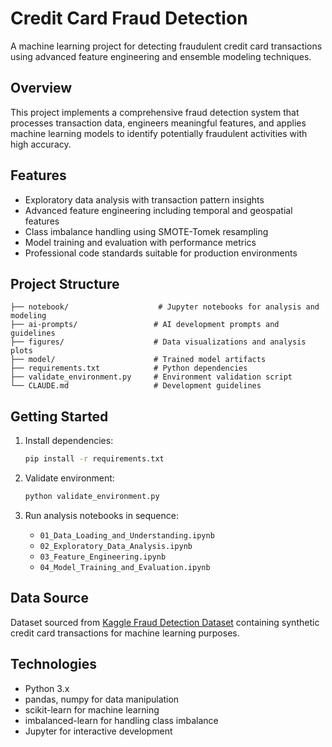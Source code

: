 # Credit Card Fraud Detection

A machine learning project for detecting fraudulent credit card transactions using advanced feature engineering and ensemble modeling techniques.

## Overview

This project implements a comprehensive fraud detection system that processes transaction data, engineers meaningful features, and applies machine learning models to identify potentially fraudulent activities with high accuracy.

## Features

- Exploratory data analysis with transaction pattern insights
- Advanced feature engineering including temporal and geospatial features
- Class imbalance handling using SMOTE-Tomek resampling
- Model training and evaluation with performance metrics
- Professional code standards suitable for production environments

## Project Structure

```
├── notebook/                    # Jupyter notebooks for analysis and modeling
├── ai-prompts/                 # AI development prompts and guidelines
├── figures/                    # Data visualizations and analysis plots
├── model/                      # Trained model artifacts
├── requirements.txt            # Python dependencies
├── validate_environment.py     # Environment validation script
└── CLAUDE.md                   # Development guidelines
```

## Getting Started

1. Install dependencies:
   ```bash
   pip install -r requirements.txt
   ```

2. Validate environment:
   ```bash
   python validate_environment.py
   ```

3. Run analysis notebooks in sequence:
   - `01_Data_Loading_and_Understanding.ipynb`
   - `02_Exploratory_Data_Analysis.ipynb`
   - `03_Feature_Engineering.ipynb`
   - `04_Model_Training_and_Evaluation.ipynb`

## Data Source

Dataset sourced from [Kaggle Fraud Detection Dataset](https://www.kaggle.com/datasets/kartik2112/fraud-detection) containing synthetic credit card transactions for machine learning purposes.

## Technologies

- Python 3.x
- pandas, numpy for data manipulation
- scikit-learn for machine learning
- imbalanced-learn for handling class imbalance
- Jupyter for interactive development
